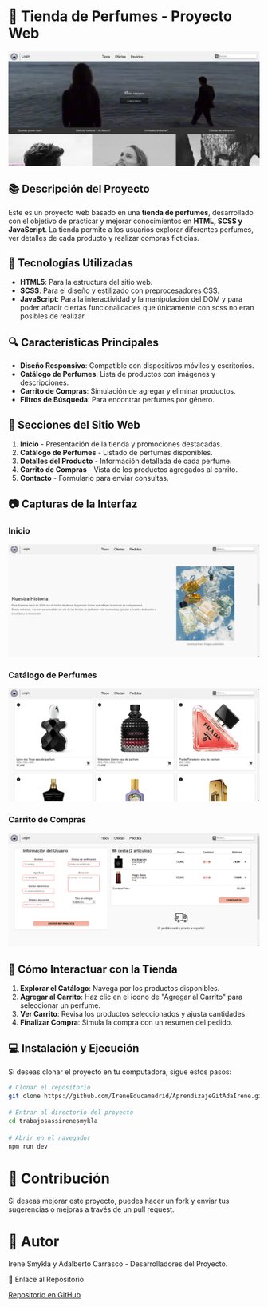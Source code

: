 # 🌿 Tienda de Perfumes - Proyecto Web

![Tienda de Perfumes](img/readme1.png)

## 📚 Descripción del Proyecto

Este es un proyecto web basado en una **tienda de perfumes**, desarrollado con el objetivo de practicar y mejorar conocimientos en **HTML, SCSS y JavaScript**. La tienda permite a los usuarios explorar diferentes perfumes, ver detalles de cada producto y realizar compras ficticias.

## 💪 Tecnologías Utilizadas
- **HTML5**: Para la estructura del sitio web.
- **SCSS**: Para el diseño y estilizado con preprocesadores CSS.
- **JavaScript**: Para la interactividad y la manipulación del DOM y para poder añadir ciertas funcionalidades que 
únicamente con scss no eran posibles de realizar.

## 🔍 Características Principales
- **Diseño Responsivo**: Compatible con dispositivos móviles y escritorios.
- **Catálogo de Perfumes**: Lista de productos con imágenes y descripciones.
- **Carrito de Compras**: Simulación de agregar y eliminar productos.
- **Filtros de Búsqueda**: Para encontrar perfumes por género.

## 📖 Secciones del Sitio Web
1. **Inicio** - Presentación de la tienda y promociones destacadas.
2. **Catálogo de Perfumes** - Listado de perfumes disponibles.
3. **Detalles del Producto** - Información detallada de cada perfume.
4. **Carrito de Compras** - Vista de los productos agregados al carrito.
5. **Contacto** - Formulario para enviar consultas.

## 📷 Capturas de la Interfaz
### Inicio
![Inicio](img/readme2.png)

### Catálogo de Perfumes
![Catálogo](img/readme3.png)

### Carrito de Compras
![Carrito](img/readme4.png)

## 🚀 Cómo Interactuar con la Tienda
1. **Explorar el Catálogo**: Navega por los productos disponibles.
2. **Agregar al Carrito**: Haz clic en el icono de "Agregar al Carrito" para seleccionar un perfume.
3. **Ver Carrito**: Revisa los productos seleccionados y ajusta cantidades.
4. **Finalizar Compra**: Simula la compra con un resumen del pedido.

## 💻 Instalación y Ejecución
Si deseas clonar el proyecto en tu computadora, sigue estos pasos:

```bash
# Clonar el repositorio
git clone https://github.com/IreneEducamadrid/AprendizajeGitAdaIrene.git

# Entrar al directorio del proyecto
cd trabajosassirenesmykla

# Abrir en el navegador
npm run dev
```

# 💌 Contribución

Si deseas mejorar este proyecto, puedes hacer un fork y enviar tus sugerencias o mejoras a través de un pull request.

# 👥 Autor

Irene Smykla y Adalberto Carrasco - Desarrolladores del Proyecto.

📡 Enlace al Repositorio

[Repositorio en GitHub](https://github.com/IreneEducamadrid/AprendizajeGitAdaIrene.git)